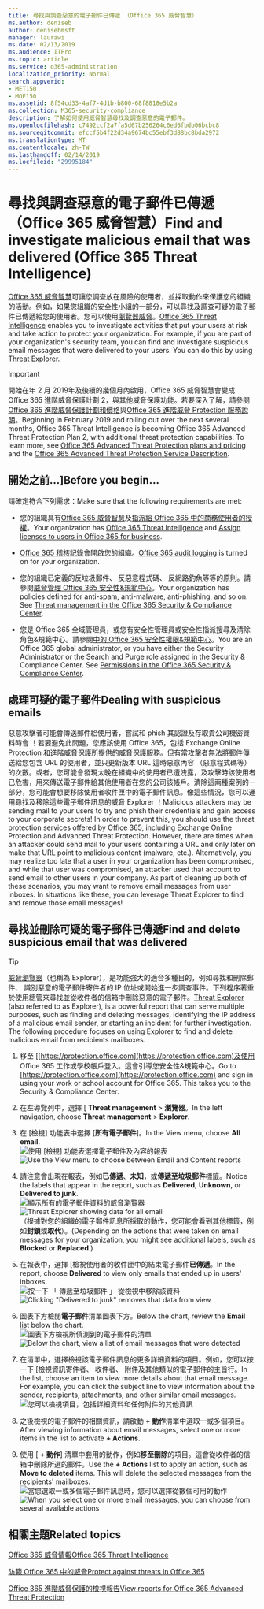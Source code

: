 ```yaml
---
title: 尋找與調查惡意的電子郵件已傳遞 （Office 365 威脅智慧）
ms.author: deniseb
author: denisebmsft
manager: laurawi
ms.date: 02/13/2019
ms.audience: ITPro
ms.topic: article
ms.service: o365-administration
localization_priority: Normal
search.appverid:
- MET150
- MOE150
ms.assetid: 8f54cd33-4af7-4d1b-b800-68f8818e5b2a
ms.collection: M365-security-compliance
description: 了解如何使用威脅智慧尋找及調查惡意的電子郵件。
ms.openlocfilehash: c7492ccf2a7fa5d67b256264c6ed6fbdb06bcbc8
ms.sourcegitcommit: efccf5b4f22d34a9674bc55ebf3d88bc8bda2972
ms.translationtype: MT
ms.contentlocale: zh-TW
ms.lasthandoff: 02/14/2019
ms.locfileid: "29995184"
---
```

# <a name="find-and-investigate-malicious-email-that-was-delivered-office-365-threat-intelligence"></a><span data-ttu-id="55d90-103">尋找與調查惡意的電子郵件已傳遞 （Office 365 威脅智慧）</span><span class="sxs-lookup"><span data-stu-id="55d90-103">Find and investigate malicious email that was delivered (Office 365 Threat Intelligence)</span></span>

<span data-ttu-id="55d90-p101">[Office 365 威脅智慧](office-365-ti.md)可讓您調查放在風險的使用者，並採取動作來保護您的組織的活動。例如，如果您組織的安全性小組的一部分，可以尋找及調查可疑的電子郵件已傳遞給您的使用者。您可以使用[瀏覽器威脅](get-started-with-ti.md#threat-explorer)。</span><span class="sxs-lookup"><span data-stu-id="55d90-p101">[Office 365 Threat Intelligence](office-365-ti.md) enables you to investigate activities that put your users at risk and take action to protect your organization. For example, if you are part of your organization's security team, you can find and investigate suspicious email messages that were delivered to your users. You can do this by using [Threat Explorer](get-started-with-ti.md#threat-explorer).</span></span>
  
> [!IMPORTANT]
> <span data-ttu-id="55d90-p102">開始在年 2 月 2019年及後續的幾個月內啟用，Office 365 威脅智慧會變成 Office 365 進階威脅保護計劃 2，與其他威脅保護功能。若要深入了解，請參閱[Office 365 進階威脅保護計劃和價格](https://products.office.com/exchange/advance-threat-protection)與[Office 365 進階威脅 Protection 服務說明](https://docs.microsoft.com/office365/servicedescriptions/office-365-advanced-threat-protection-service-description)。</span><span class="sxs-lookup"><span data-stu-id="55d90-p102">Beginning in February 2019 and rolling out over the next several months, Office 365 Threat Intelligence is becoming Office 365 Advanced Threat Protection Plan 2, with additional threat protection capabilities. To learn more, see [Office 365 Advanced Threat Protection plans and pricing](https://products.office.com/exchange/advance-threat-protection) and the [Office 365 Advanced Threat Protection Service Description](https://docs.microsoft.com/office365/servicedescriptions/office-365-advanced-threat-protection-service-description).</span></span>
  
## <a name="before-you-begin"></a><span data-ttu-id="55d90-109">開始之前...]</span><span class="sxs-lookup"><span data-stu-id="55d90-109">Before you begin...</span></span>

<span data-ttu-id="55d90-110">請確定符合下列需求：</span><span class="sxs-lookup"><span data-stu-id="55d90-110">Make sure that the following requirements are met:</span></span>
  
- <span data-ttu-id="55d90-111">您的組織具有[Office 365 威脅智慧](office-365-ti.md)及[指派給 Office 365 中的商務使用者的授權](https://support.office.com/article/997596b5-4173-4627-b915-36abac6786dc)。</span><span class="sxs-lookup"><span data-stu-id="55d90-111">Your organization has [Office 365 Threat Intelligence](office-365-ti.md) and [Assign licenses to users in Office 365 for business](https://support.office.com/article/997596b5-4173-4627-b915-36abac6786dc).</span></span>
    
- <span data-ttu-id="55d90-112">[Office 365 稽核記錄](turn-audit-log-search-on-or-off.md)會開啟您的組織。</span><span class="sxs-lookup"><span data-stu-id="55d90-112">[Office 365 audit logging](turn-audit-log-search-on-or-off.md) is turned on for your organization.</span></span> 
    
- <span data-ttu-id="55d90-p103">您的組織已定義的反垃圾郵件、 反惡意程式碼、 反網路釣魚等等的原則。請參閱[威脅管理 Office 365 安全性&amp;規範中心](threat-management.md)。</span><span class="sxs-lookup"><span data-stu-id="55d90-p103">Your organization has policies defined for anti-spam, anti-malware, anti-phishing, and so on. See [Threat management in the Office 365 Security &amp; Compliance Center](threat-management.md).</span></span>
    
- <span data-ttu-id="55d90-p104">您是 Office 365 全域管理員，或您有安全性管理員或安全性指派搜尋及清除角色&amp;規範中心。請參閱[中的 Office 365 安全性權限&amp;規範中心](permissions-in-the-security-and-compliance-center.md)。</span><span class="sxs-lookup"><span data-stu-id="55d90-p104">You are an Office 365 global administrator, or you have either the Security Administrator or the Search and Purge role assigned in the Security &amp; Compliance Center. See [Permissions in the Office 365 Security &amp; Compliance Center](permissions-in-the-security-and-compliance-center.md).</span></span>
    
## <a name="dealing-with-suspicious-emails"></a><span data-ttu-id="55d90-117">處理可疑的電子郵件</span><span class="sxs-lookup"><span data-stu-id="55d90-117">Dealing with suspicious emails</span></span>

<span data-ttu-id="55d90-p105">惡意攻擊者可能會傳送郵件給使用者，嘗試和 phish 其認證及存取貴公司機密資料時會 ！若要避免此問題，您應該使用 Office 365，包括 Exchange Online Protection 和進階威脅保護所提供的威脅保護服務。但有當攻擊者無法將郵件傳送給您包含 URL 的使用者，並只更新版本 URL 這時惡意內容 （惡意程式碼等） 的次數。或者，您可能會發現太晚在組織中的使用者已遭洩露，及攻擊時該使用者已危害，用來傳送電子郵件給其他使用者在您的公司該帳戶。清除這兩種案例的一部分，您可能會想要移除使用者收件匣中的電子郵件訊息。像這些情況，您可以運用尋找及移除這些電子郵件訊息的威脅 Explorer ！</span><span class="sxs-lookup"><span data-stu-id="55d90-p105">Malicious attackers may be sending mail to your users to try and phish their credentials and gain access to your corporate secrets! In order to prevent this, you should use the threat protection services offered by Office 365, including Exchange Online Protection and Advanced Threat Protection. However, there are times when an attacker could send mail to your users containing a URL and only later on make that URL point to malicious content (malware, etc.). Alternatively, you may realize too late that a user in your organization has been compromised, and while that user was compromised, an attacker used that account to send email to other users in your company. As part of cleaning up both of these scenarios, you may want to remove email messages from user inboxes. In situations like these, you can leverage Threat Explorer to find and remove those email messages!</span></span>
  
## <a name="find-and-delete-suspicious-email-that-was-delivered"></a><span data-ttu-id="55d90-124">尋找並刪除可疑的電子郵件已傳遞</span><span class="sxs-lookup"><span data-stu-id="55d90-124">Find and delete suspicious email that was delivered</span></span>

> [!TIP]
> <span data-ttu-id="55d90-p106">[威脅瀏覽器](get-started-with-ti.md#threat-explorer)（也稱為 Explorer），是功能強大的適合多種目的，例如尋找和刪除郵件、 識別惡意的電子郵件寄件者的 IP 位址或開始進一步調查事件。下列程序著重於使用總管來尋找並從收件者的信箱中刪除惡意的電子郵件。</span><span class="sxs-lookup"><span data-stu-id="55d90-p106">[Threat Explorer](get-started-with-ti.md#threat-explorer) (also referred to as Explorer), is a powerful report that can serve multiple purposes, such as finding and deleting messages, identifying the IP address of a malicious email sender, or starting an incident for further investigation. The following procedure focuses on using Explorer to find and delete malicious email from recipients mailboxes.</span></span> 
  
1. <span data-ttu-id="55d90-p107">移至 [[https://protection.office.com](https://protection.office.com)及使用 Office 365 工作或學校帳戶登入。這會引導您安全性&amp;規範中心。</span><span class="sxs-lookup"><span data-stu-id="55d90-p107">Go to [https://protection.office.com](https://protection.office.com) and sign in using your work or school account for Office 365. This takes you to the Security &amp; Compliance Center.</span></span> 
    
2. <span data-ttu-id="55d90-129">在左導覽列中，選擇 [ **Threat management** \> **瀏覽器**。</span><span class="sxs-lookup"><span data-stu-id="55d90-129">In the left navigation, choose **Threat management** \> **Explorer**.</span></span>
    
3. <span data-ttu-id="55d90-130">在 [檢視] 功能表中選擇 [**所有電子郵件**]。</span><span class="sxs-lookup"><span data-stu-id="55d90-130">In the View menu, choose **All email**.</span></span><br/><span data-ttu-id="55d90-131">![使用 [檢視] 功能表選擇電子郵件及內容的報表](media/d39013ff-93b6-42f6-bee5-628895c251c2.png)</span><span class="sxs-lookup"><span data-stu-id="55d90-131">![Use the View menu to choose between Email and Content reports](media/d39013ff-93b6-42f6-bee5-628895c251c2.png)</span></span>
  
4. <span data-ttu-id="55d90-132">請注意會出現在報表，例如**已傳遞**、**未知**，或**傳遞至垃圾郵件**標籤。</span><span class="sxs-lookup"><span data-stu-id="55d90-132">Notice the labels that appear in the report, such as **Delivered**, **Unknown**, or **Delivered to junk**.</span></span><br/><span data-ttu-id="55d90-133">![顯示所有的電子郵件資料的威脅瀏覽器](media/208826ed-a85e-446f-b276-b5fdc312fbcb.png)</span><span class="sxs-lookup"><span data-stu-id="55d90-133">![Threat Explorer showing data for all email](media/208826ed-a85e-446f-b276-b5fdc312fbcb.png)</span></span><br/><span data-ttu-id="55d90-134">（根據對您的組織的電子郵件訊息所採取的動作，您可能會看到其他標籤，例如**封鎖**或**取代**）。</span><span class="sxs-lookup"><span data-stu-id="55d90-134">(Depending on the actions that were taken on email messages for your organization, you might see additional labels, such as **Blocked** or **Replaced**.)</span></span>
    
5. <span data-ttu-id="55d90-135">在報表中，選擇 [檢視使用者的收件匣中的結束電子郵件**已傳遞**。</span><span class="sxs-lookup"><span data-stu-id="55d90-135">In the report, choose **Delivered** to view only emails that ended up in users' inboxes.</span></span><br/><span data-ttu-id="55d90-136">![按一下 「 傳遞至垃圾郵件 」 從檢視中移除該資料](media/e6fb2e47-461e-4f6f-8c65-c331bd858758.png)</span><span class="sxs-lookup"><span data-stu-id="55d90-136">![Clicking "Delivered to junk" removes that data from view](media/e6fb2e47-461e-4f6f-8c65-c331bd858758.png)</span></span>
  
6. <span data-ttu-id="55d90-137">圖表下方檢閱**電子郵件**清單圖表下方。</span><span class="sxs-lookup"><span data-stu-id="55d90-137">Below the chart, review the **Email** list below the chart.</span></span><br/><span data-ttu-id="55d90-138">![圖表下方檢視所偵測到的電子郵件的清單](media/dfb60590-1236-499d-97da-86c68621e2bc.png)</span><span class="sxs-lookup"><span data-stu-id="55d90-138">![Below the chart, view a list of email messages that were detected](media/dfb60590-1236-499d-97da-86c68621e2bc.png)</span></span>
  
7. <span data-ttu-id="55d90-p108">在清單中，選擇檢視該電子郵件訊息的更多詳細資料的項目。例如，您可以按一下 [檢視資訊寄件者、 收件者、 附件及其他類似的電子郵件的主旨行。</span><span class="sxs-lookup"><span data-stu-id="55d90-p108">In the list, choose an item to view more details about that email message. For example, you can click the subject line to view information about the sender, recipients, attachments, and other similar email messages.</span></span><br/>![您可以檢視項目，包括詳細資料和任何附件的其他資訊](media/5a5707c3-d62a-4610-ae7b-900fff8708b2.png)
  
8. <span data-ttu-id="55d90-142">之後檢視的電子郵件的相關資訊，請啟動 **+ 動作**清單中選取一或多個項目。</span><span class="sxs-lookup"><span data-stu-id="55d90-142">After viewing information about email messages, select one or more items in the list to activate **+ Actions**.</span></span>
    
9. <span data-ttu-id="55d90-p109">使用 [ **+ 動作**] 清單中套用的動作，例如**移至刪除**的項目。這會從收件者的信箱中刪除所選的郵件。</span><span class="sxs-lookup"><span data-stu-id="55d90-p109">Use the **+ Actions** list to apply an action, such as **Move to deleted** items. This will delete the selected messages from the recipients' mailboxes.</span></span><br/><span data-ttu-id="55d90-145">![當您選取一或多個電子郵件訊息時，您可以選擇從數個可用的動作](media/ef12e10c-60a7-4f66-8f76-68d77ae26de1.png)</span><span class="sxs-lookup"><span data-stu-id="55d90-145">![When you select one or more email messages, you can choose from several available actions](media/ef12e10c-60a7-4f66-8f76-68d77ae26de1.png)</span></span>
  
## <a name="related-topics"></a><span data-ttu-id="55d90-146">相關主題</span><span class="sxs-lookup"><span data-stu-id="55d90-146">Related topics</span></span>

[<span data-ttu-id="55d90-147">Office 365 威脅情報</span><span class="sxs-lookup"><span data-stu-id="55d90-147">Office 365 Threat Intelligence</span></span>](office-365-ti.md)
  
[<span data-ttu-id="55d90-148">防範 Office 365 中的威脅</span><span class="sxs-lookup"><span data-stu-id="55d90-148">Protect against threats in Office 365</span></span>](protect-against-threats.md)
  
[<span data-ttu-id="55d90-149">Office 365 進階威脅保護的檢視報告</span><span class="sxs-lookup"><span data-stu-id="55d90-149">View reports for Office 365 Advanced Threat Protection</span></span>](view-reports-for-atp.md)
  

